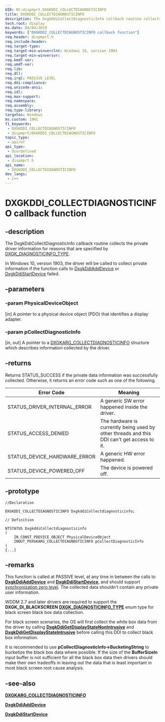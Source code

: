 ```yaml
---
UID: NC:dispmprt.DXGKDDI_COLLECTDIAGNOSTICINFO
title: DXGKDDI_COLLECTDIAGNOSTICINFO
description: The DxgkDdiCollectDiagnosticInfo callback routine collects the private driver information for reasons that are specified by DXGK_DIAGNOSTICINFO_TYPE.
tech.root: display
ms.date: 04/04/2019
keywords: ["DXGKDDI_COLLECTDIAGNOSTICINFO callback function"]
req.header: dispmprt.h
req.include-header: 
req.target-type: 
req.target-min-winverclnt: Windows 10, version 1903
req.target-min-winversvr: 
req.kmdf-ver: 
req.umdf-ver: 
req.lib: 
req.dll: 
req.irql: PASSIVE_LEVEL
req.ddi-compliance: 
req.unicode-ansi: 
req.idl: 
req.max-support: 
req.namespace: 
req.assembly: 
req.type-library: 
targetos: Windows
ms.custom: 19H1
f1_keywords:
 - DXGKDDI_COLLECTDIAGNOSTICINFO
 - dispmprt/DXGKDDI_COLLECTDIAGNOSTICINFO
topic_type:
 - apiref
api_type:
 - UserDefined
api_location:
 - dispmprt.h
api_name:
 - DXGKDDI_COLLECTDIAGNOSTICINFO
dev_langs:
 - c++
---
```


# DXGKDDI_COLLECTDIAGNOSTICINFO callback function


## -description

The DxgkDdiCollectDiagnosticInfo callback routine collects the private driver information for reasons that are specified by [DXGK_DIAGNOSTICINFO_TYPE](ne-dispmprt-dxgk_diagnosticinfo_type.md).

In Windows 10, version 1903, the driver will be called to collect private information if the function calls to [DxgkDdiAddDevice](../dispmprt/nc-dispmprt-dxgkddi_add_device.md) or [DxgkDdiStartDevice](../dispmprt/nc-dispmprt-dxgkddi_start_device.md) failed.

## -parameters

### -param PhysicalDeviceObject

[in] A pointer to a physical device object (PDO) that identifies a display adapter.

### -param pCollectDiagnosticInfo

[in, out] A pointer to a [DXGKARG_COLLECTDIAGNOSTICINFO](ns-dispmprt-dxgkarg_collectdiagnosticinfo.md) structure which describes information collected by the driver.

## -returns

Returns STATUS_SUCCESS if the private data information was successfully collected. Otherwise, it returns an error code such as one of the following.

| Error Code | Meaning |
| ---------- | ------- |
| STATUS_DRIVER_INTERNAL_ERROR | A generic SW error happened inside the driver. |
| STATUS_ACCESS_DENIED         | The hardware is currently being used by other threads and this DDI can't get access to it. |
| STATUS_DEVICE_HARDWARE_ERROR | A generic HW error happened. |
| STATUS_DEVICE_POWERED_OFF    | The device is powered off. |

## -prototype

```
//Declaration

DXGKDDI_COLLECTDIAGNOSTICINFO DxgkddiCollectdiagnosticinfo;

// Definition

NTSTATUS DxgkddiCollectdiagnosticinfo 
(
	IN_CONST_PDEVICE_OBJECT PhysicalDeviceObject
	INOUT_PDXGKARG_COLLECTDIAGNOSTICINFO pCollectDiagnosticInfo
)
{...}

```

## -remarks

This function is called at PASSIVE level, at any time in between the calls to [**DxgkDdiAddDevice**](../dispmprt/nc-dispmprt-dxgkddi_add_device.md) and [**DxgkDdiStartDevice**](../dispmprt/nc-dispmprt-dxgkddi_start_device.md), and should support [synchronization zero level](/windows-hardware/drivers/display/threading-and-synchronization-zero-level). The collected data shouldn't contain any private user information.

WDDM 2.7 and later drivers are required to support the **DXGK_DI_BLACKSCREEN** [**DXGK_DIAGNOSTICINFO_TYPE**](ne-dispmprt-dxgk_diagnosticinfo_type.md) enum type for black screen black box data collection.

For black screen scenarios, the OS will first collect the white box data from the driver by calling [**DxgkDdiGetDisplayStateNonIntrusive**](nc-dispmprt-dxgkddi_getdisplaystatenonintrusive.md) and [**DxgkDdiGetDisplayStateIntrusive**](nc-dispmprt-dxgkddi_getdisplaystateintrusive.md) before calling this DDI to collect black box information.

It is recommended to use **pCollectDiagnosticInfo->BucketingString** to bucketize the black box data where possible. If the size of the **BufferSizeIn** input buffer is not sufficient for all the black box data then drivers should make their own tradeoffs in leaving out the data that is least important in most black screen root cause analysis.

## -see-also

[**DXGKARG_COLLECTDIAGNOSTICINFO**](ns-dispmprt-dxgkarg_collectdiagnosticinfo.md)

[**DxgkDdiAddDevice**](../dispmprt/nc-dispmprt-dxgkddi_add_device.md)

[**DxgkDdiStartDevice**](../dispmprt/nc-dispmprt-dxgkddi_start_device.md)
